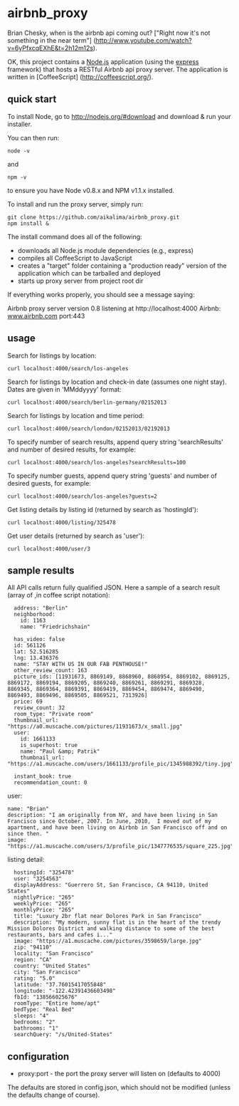 airbnb_proxy
============

Brian Chesky, when is the airbnb api coming out? ["Right now it's not something in the near term"] (http://www.youtube.com/watch?v=6yPfxcqEXhE&t=2h12m12s).

OK, this project contains a [Node.js](http://nodejs.org/) application (using the [express](http://expressjs.com/) framework) that hosts a RESTful Airbnb api proxy server.
The application is written in [CoffeeScript] (http://coffeescript.org/).

quick start
-----------
To install Node, go to http://nodejs.org/#download and download & run your installer.

You can then run:

    node -v

and

    npm -v

to ensure you have Node v0.8.x and NPM v1.1.x installed.

To install and run the proxy server, simply run:

```
git clone https://github.com/aikalima/airbnb_proxy.git
npm install &
```
The install command does all of the following:

 * downloads all Node.js module dependencies (e.g., express)
 * compiles all CoffeeScript to JavaScript
 * creates a "target" folder containing a "production ready" version of the application which can be tarballed and deployed
 * starts up proxy server from project root dir

If everything works properly, you should see a message saying:

   Airbnb proxy server version 0.8 listening at http://localhost:4000
   Airbnb: www.airbnb.com port:443

usage
-----

Search for listings by location:
```
curl localhost:4000/search/los-angeles
```
Search for listings by location and check-in date (assumes one night stay). Dates are given in 'MMddyyyy' format:
```
curl localhost:4000/search/berlin-germany/02152013
```
Search for listings by location and time period:
```
curl localhost:4000/search/london/02152013/02192013
```
To specify number of search results, append query string 'searchResults' and number of desired results, for example:
```
curl localhost:4000/search/los-angeles?searchResults=100
```
To specify number guests, append query string 'guests' and number of desired guests, for example:
```
curl localhost:4000/search/los-angeles?guests=2
```
Get listing details by listing id (returned by search as 'hostingId'):
```
curl localhost:4000/listing/325478
```

Get user details (returned by search as 'user'):
```
curl localhost:4000/user/3
```

sample results
--------------

All API calls return fully qualified JSON. Here a sample of a search result (array of ,in coffee script notation):
```
  address: "Berlin"
  neighborhood:
    id: 1163
    name: "Friedrichshain"

  has_video: false
  id: 561126
  lat: 52.516285
  lng: 13.436376
  name: "STAY WITH US IN OUR FAB PENTHOUSE!"
  other_review_count: 163
  picture_ids: [11931673, 8869149, 8868960, 8868954, 8869102, 8869125, 8869172, 8869194, 8869205, 8869240, 8869261, 8869291, 8869328, 8869345, 8869364, 8869391, 8869419, 8869454, 8869474, 8869490, 8869493, 8869496, 8869505, 8869521, 7313926]
  price: 69
  review_count: 32
  room_type: "Private room"
  thumbnail_url: "https://a0.muscache.com/pictures/11931673/x_small.jpg"
  user:
    id: 1661133
    is_superhost: true
    name: "Paul &amp; Patrik"
    thumbnail_url: "https://a1.muscache.com/users/1661133/profile_pic/1345988392/tiny.jpg"

  instant_book: true
  recommendation_count: 0
```

user:
```
name: "Brian"
description: "I am originally from NY, and have been living in San Francisco since October, 2007. In June, 2010,  I moved out of my apartment, and have been living on Airbnb in San Francisco off and on since then. "
image: "https://a1.muscache.com/users/3/profile_pic/1347776535/square_225.jpg"
```

listing detail:
```
  hostingId: "325478"
  user: "3254563"
  displayAddress: "Guerrero St, San Francisco, CA 94110, United States"
  nightlyPrice: "265"
  weeklyPrice: "265"
  monthlyPrice: "265"
  title: "Luxury 2br flat near Dolores Park in San Francisco"
  description: "My modern, sunny flat is in the heart of the trendy Mission Dolores District and walking distance to some of the best restaurants, bars and cafes i..."
  image: "https://a1.muscache.com/pictures/3598659/large.jpg"
  zip: "94110"
  locality: "San Francisco"
  region: "CA"
  country: "United States"
  city: "San Francisco"
  rating: "5.0"
  latitude: "37.76015417055848"
  longitude: "-122.42391436603498"
  fbId: "138566025676"
  roomType: "Entire home/apt"
  bedType: "Real Bed"
  sleeps: "4"
  bedrooms: "2"
  bathrooms: "1"
  searchQuery: "/s/United-States"
```

configuration
-------------

  * proxy:port - the port the proxy server will listen on (defaults to 4000)

The defaults are stored in config.json, which should not be modified (unless the defaults change of course).

